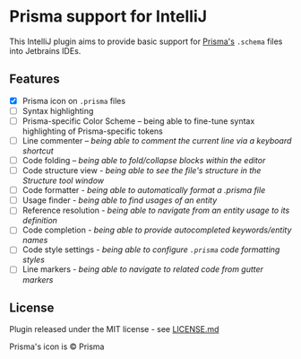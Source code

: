 # Prisma support for IntelliJ

This IntelliJ plugin aims to provide basic support for [Prisma's](https://prisma.io)
`.schema` files into Jetbrains IDEs.

## Features

- [X] Prisma icon on `.prisma` files
- [ ] Syntax highlighting
- [ ] Prisma-specific Color Scheme – being able to fine-tune syntax highlighting of Prisma-specific tokens
- [ ] Line commenter – *being able to comment the current line via a keyboard shortcut*
- [ ] Code folding – *being able to fold/collapse blocks within the editor*
- [ ] Code structure view - *being able to see the file's structure in the Structure tool window*
- [ ] Code formatter - *being able to automatically format a .prisma file*
- [ ] Usage finder - *being able to find usages of an entity*
- [ ] Reference resolution - *being able to navigate from an entity usage to its definition*
- [ ] Code completion - *being able to provide autocompleted keywords/entity names*
- [ ] Code style settings - *being able to configure `.prisma` code formatting styles*
- [ ] Line markers - *being able to navigate to related code from gutter markers*

## License

Plugin released under the MIT license - see [LICENSE.md](https://github.com/olance/intellij-prisma/blob/master/LICENSE.md)

Prisma's icon is © Prisma